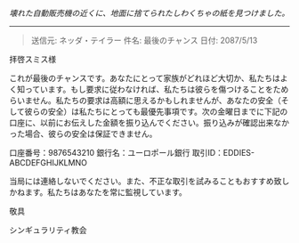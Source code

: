 _壊れた自動販売機の近くに、地面に捨てられたしわくちゃの紙を見つけました。_

---

> 送信元: ネッダ・テイラー
> 件名: 最後のチャンス
> 日付: 2087/5/13

拝啓スミス様

これが最後のチャンスです。あなたにとって家族がどれほど大切か、私たちはよく知っています。もし要求に従わなければ、私たちは彼らを傷つけることをためらいません。私たちの要求は高額に思えるかもしれませんが、あなたの安全（そして彼らの安全）は私たちにとっても最優先事項です。次の金曜日までに下記の口座に、以前にお伝えした金額を振り込んでください。振り込みが確認出来なかった場合、彼らの安全は保証できません。

口座番号：9876543210
銀行名：ユーロポール銀行
取引ID：EDDIES-ABCDEFGHIJKLMNO

当局には連絡しないでください。また、不正な取引を試みることもおすすめ致しかねます。私たちはあなたを常に監視しています。

敬具

シンギュラリティ教会

